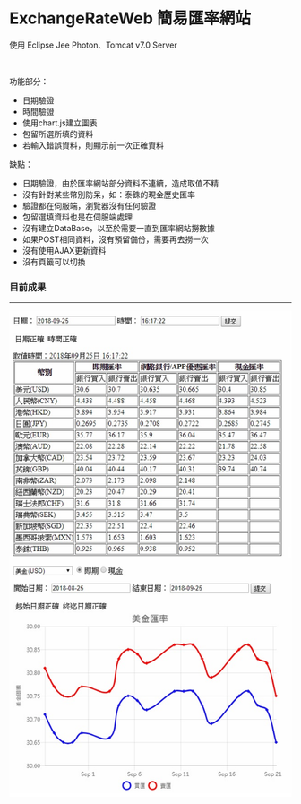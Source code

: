 # ExchangeRateWeb 簡易匯率網站

使用 Eclipse Jee Photon、Tomcat v7.0 Server

<br>

功能部分：
* 日期驗證 
* 時間驗證
* 使用chart.js建立圖表
* 包留所選所填的資料
* 若輸入錯誤資料，則顯示前一次正確資料

缺點：
* 日期驗證，由於匯率網站部分資料不連續，造成取值不精
* 沒有針對某些幣別防呆，如：泰銖的現金歷史匯率
* 驗證都在伺服端，瀏覽器沒有任何驗證
* 包留選填資料也是在伺服端處理
* 沒有建立DataBase，以至於需要一直到匯率網站撈數據
* 如果POST相同資料，沒有預留備份，需要再去撈一次
* 沒有使用AJAX更新資料
* 沒有頁籤可以切換


### 目前成果
---

![](https://github.com/Zivxary/ExchangeRateWeb/blob/master/%E9%A0%90%E8%A6%BD.jpg)
